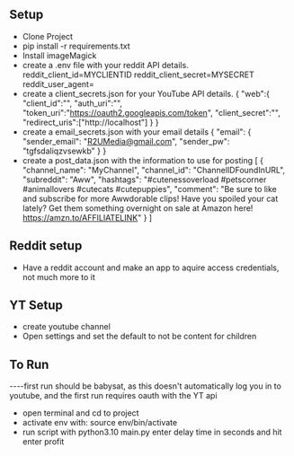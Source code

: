 ## Setup
- Clone Project
- pip install -r requirements.txt 
- Install imageMagick
- create a .env file with your reddit API details.
    reddit_client_id=MYCLIENTID
    reddit_client_secret=MYSECRET
    reddit_user_agent=<MyAppName>
- create a client_secrets.json for your YouTube API details.
    {
        "web":{
            "client_id":"",
            "auth_uri":"",
            "token_uri":"https://oauth2.googleapis.com/token",
            "client_secret":"",
            "redirect_uris":["http://localhost"]
        }
    }
- create a email_secrets.json with your email details
    {
        "email": {
            "sender_email": "R2UMedia@gmail.com",
            "sender_pw": "tgfsdaliqzvsewkb"
        }
    }
- create a post_data.json with the information to use for posting
    [
        {
            "channel_name": "MyChannel",
            "channel_id": "ChannelIDFoundInURL",
            "subreddit": "Aww",
            "hashtags": "#cutenessoverload #petscorner #animallovers #cutecats #cutepuppies",
            "comment": "Be sure to like and subscribe for more Awwdorable clips! Have you spoiled your cat lately? Get them something overnight on sale at Amazon here! https://amzn.to/AFFILIATELINK"
        }
    ]

## Reddit setup
- Have a reddit account and make an app to aquire access credentials, not much more to it

## YT Setup
- create youtube channel
- Open settings and set the default to not be content for children

## To Run

----first run should be babysat, as this doesn't automatically log you in to youtube, and the first run requires oauth with the YT api

- open terminal and cd to project
- activate env with:
    source env/bin/activate
- run script with
    python3.10 main.py
    enter delay time in seconds and hit enter
    profit

